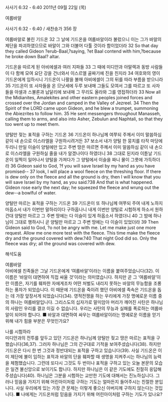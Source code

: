 사사기 6:32 - 6:40 
2011년 09월 22일 (목)

여룹바알



사사기 6:32 - 6:40 / 새찬송가 356 장


여룹바알로 불린 기드온
32 그 날에 기드온을 여룹바알이라 불렀으니 이는 그가 바알의 제단을 파괴하였으므로 바알이 그와 더불어 다툴 것이라 함이었더라
32 So that day they called Gideon ?erub-Baal,?saying, ?et Baal contend with him,?because he broke down Baal? altar.

기드온을 따르게 된 아비에셀과 여러 지파들
33 그 때에 미디안과 아말렉과 동방 사람들이 다 함께 모여 요단 강을 건너와서 이스르엘 골짜기에 진을 친지라 34 여호와의 영이 기드온에게 임하시니 기드온이 나팔을 불매 아비에셀이 그의 뒤를 따라 부름을 받으니라 35 기드온이 또 사자들을 온 므낫세에 두루 보내매 그들도 모여서 그를 따르고 또 사자들을 아셀과 스불론과 납달리에 보내매 그 무리도 올라와 그를 영접하더라
33 Now all the Midianites, Amalekites and other eastern peoples joined forces and crossed over the Jordan and camped in the Valley of Jezreel. 34 Then the Spirit of the LORD came upon Gideon, and he blew a trumpet, summoning the Abiezrites to follow him. 35 He sent messengers throughout Manasseh, calling them to arms, and also into Asher, Zebulun and Naphtali, so that they too went up to meet them.

양털만 젖는 표적을 구하는 기드온
36 기드온이 하나님께 여쭈되 주께서 이미 말씀하심 같이 내 손으로 이스라엘을 구원하시려거든 37 보소서 내가 양털 한 뭉치를 타작 마당에 두리니 만일 이슬이 양털에만 있고 주변 땅은 마르면 주께서 이미 말씀하심 같이 내 손으로 이스라엘을 구원하실 줄을 내가 알겠나이다 하였더니 38 그대로 된지라 이튿날 기드온이 일찍이 일어나서 양털을 가져다가 그 양털에서 이슬을 짜니 물이 그릇에 가득하더라
36 Gideon said to God, ?f you will save Israel by my hand as you have promised-- 37 look, I will place a wool fleece on the threshing floor. If there is dew only on the fleece and all the ground is dry, then I will know that you will save Israel by my hand, as you said.?38 And that is what happened. Gideon rose early the next day; he squeezed the fleece and wrung out the dew--a bowlful of water.

양털만 마르는 표적을 구하는 기드온
39 기드온이 또 하나님께 여쭈되 주여 내게 노하지 마옵소서 내가 이번만 말하리이다 구하옵나니 내게 이번만 양털로 시험하게 하소서 원하건대 양털만 마르고 그 주변 땅에는 다 이슬이 있게 하옵소서 하였더니 40 그 밤에 하나님이 그대로 행하시니 곧 양털만 마르고 그 주변 땅에는 다 이슬이 있었더라
39 Then Gideon said to God, ?o not be angry with me. Let me make just one more request. Allow me one more test with the fleece. This time make the fleece dry and the ground covered with dew.?40 That night God did so. Only the fleece was dry; all the ground was covered with dew.

해석도움





여룹바알  
아비에셀 친족들은 그날 기드온에게 ‘여룹바알’이라는 이름을 붙여주었습니다(32). 이 이름은 ‘바알이 대면하여 직접 싸울 것’이라는 의미였습니다. 하지만 곧 그 ‘여룹바알’이란 이름은, 자기를 훼파한 자에게조차 어떤 처벌도 내리지 못하는 바알의 무능함을 조롱하는 풍자가 되었습니다. 이 때문에 기드온을 죽이려 했던 아비에셀 족속은 기드온을 돕는 데 가장 앞장서게 되었습니다(34). 영적전쟁을 하는 우리에게 가장 명예로운 이름 중의 하나는 여룹바알입니다. 그리스도의 십자가로 말미암아 머리가 깨어진 사탄은 하나님의 사람인 우리를 결코 이길 수 없습니다. 우리는 사탄의 무능과 실패를 폭로하는 여룹바알이 되어야 합니다.
■ 바알과 대면하여 싸우는 여룹바알이라는 명예로운 이름을 얻기 위해 내가 힘쓸 부분은 무엇인가요?

나를 시험하라  
미디안과의 전투를 앞두고 있던 기드온은 하나님께 양털만 젖고 땅은 마르는 표적을 구했습니다(36,37). 그러자 하나님은 그의 간구대로 기적을 보여주셨습니다(38). 하지만 기드온은 다시 한 번 그것과 정반대되는 표적을 구하고 있습니다(39). 사실 기드온은 이미 제단에 불이 임하는 표적과 바알의 단을 훼파할 때 생명을 지켜주시는 하나님의 능력을 체험했습니다. 그런데 또다시 그것도 두 번이나 표적을 구하고 있는 오늘 본문의 모습은 일견 불신앙으로 보이기도 합니다. 하지만 하나님은 이 같은 기도에도 친절히 응답해주셨습니다(40). 하나님은 그분을 시험하는 교만한 기도에 대해서는 진노하십니다. 그러나 믿음을 가지기 위해 어린아이처럼 구하는 기도는 얼마든지 들어주시는 친절한 분입니다. 사실 우리에게 있는 가장 큰 문제는 이렇게 좋으신 아버지께 구하지 않는다는 것입니다.
■ 나에게는 기드온처럼 믿음을 가지기 위해 어린아이처럼 구하는 기도가 있나요?